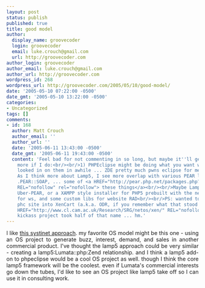 ```yaml
---
layout: post
status: publish
published: true
title: good model
author:
  display_name: groovecoder
  login: groovecoder
  email: luke.crouch@gmail.com
  url: http://groovecoder.com
author_login: groovecoder
author_email: luke.crouch@gmail.com
author_url: http://groovecoder.com
wordpress_id: 268
wordpress_url: http://groovecoder.com/2005/05/10/good-model/
date: '2005-05-10 07:22:00 -0500'
date_gmt: '2005-05-10 13:22:00 -0500'
categories:
- Uncategorized
tags: []
comments:
- id: 168
  author: Matt Crouch
  author_email: ''
  author_url: ''
  date: '2005-06-11 13:43:00 -0500'
  date_gmt: '2005-06-11 19:43:00 -0500'
  content: 'Feel bad for not commenting in so long, but maybe it''ll get you to post
    more if I do:<br/><br/>1) PHPEclipse might be doing what you want with that. Haven''t
    looked in on them in awhile ... ZDE pretty much pwns eclipse for me.<br/><br/>2)
    As I think more about Lamp5, I see more overlap with various PEAR libraries. PEAR::XML_*
    .PEAR::SOAP, ... some of <a HREF="http://pear.php.net/packages.php?catpid=23&catname=Web%20Services"
    REL="nofollow" rel="nofollow"> these things</a><br/><br/>Maybe Lamp5 is just an
    Uber-PEAR, or a XAMPP style installer for PHP5 prebuilt with the necessary libs
    for ws, and some custom libs for website RAD<br/><br/>PS: wanted to expand the
    phc site into XenCart (a.k.a. ODR, if you remember what that stood for), but <a
    HREF="http://www.cl.cam.ac.uk/Research/SRG/netos/xen/" REL="nofollow" rel="nofollow">This</a>
    kickass project took half of that name ... hm.'
---
```

<div style="text-align: justify;">I like <a href="http://www.eweek.com/article2/0,1759,1813879,00.asp">this systinet approach</a>. my favorite OS model might be this one - using an OS project to generate buzz, interest, demand, and sales in another commercial product. I've thought the lamp5 approach could be very similar - creating a lamp5:Lumata::php:Zend relationship. and I think a lamp5 add-on to phpeclipse would be a cool OS project as well. though I think the core lamp5 framework will be the coolest. even if Lumata's commercial interests go down the tubes, I'd like to see an OS project like lamp5 take off so I can use it in consulting work.</div>
